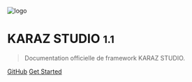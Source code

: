 <!-- _coverpage.md -->

![logo](_media/icon.svg)

# KARAZ STUDIO <small>1.1</small>

> Documentation officielle de framework KARAZ STUDIO.

[GitHub](https://github.com/docsifyjs/docsify/)
[Get Started](#hello)